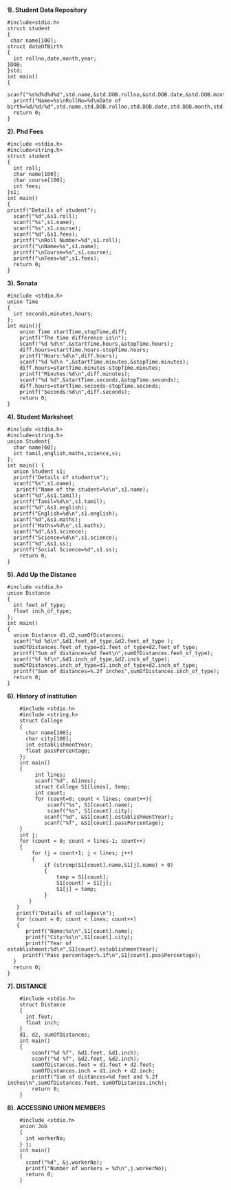 **1). Student Data Repository** 
  
    #include<stdio.h>
    struct student
    {
     char name[100];
    struct dateOfBirth
    {
      int rollno,date,month,year;
    }DOB;
    }std;
    int main()
    {
      scanf("%s%d%d%d%d",std.name,&std.DOB.rollno,&std.DOB.date,&std.DOB.month,&std.DOB.year);
      printf("Name=%s\nRollNo=%d\nDate of birth=%d/%d/%d",std.name,std.DOB.rollno,std.DOB.date,std.DOB.month,std.DOB.year);
      return 0;
    }
**2). Phd Fees**

    #include <stdio.h>
    #include<string.h>
    struct student
    {
      int roll;
      char name[100];
      char course[100];
      int fees;
    }s1;  
    int main()
    {
    printf("Details of student");
      scanf("%d",&s1.roll);
      scanf("%s",s1.name);
      scanf("%s",s1.course);
      scanf("%d",&s1.fees);
      printf("\nRoll Number=%d",s1.roll);
      printf("\nName=%s",s1.name);
      printf("\nCourse=%s",s1.course);
      printf("\nFees=%d",s1.fees);
      return 0;
    }
**3). Sonata**

    #include <stdio.h>
    union Time
    {
      int seconds,minutes,hours;
    };
    int main(){
        union Time startTime,stopTime,diff;
        printf("The time difference is\n");
        scanf("%d %d\n",&startTime.hours,&stopTime.hours);
        diff.hours=startTime.hours-stopTime.hours;
        printf("Hours:%d\n",diff.hours);
        scanf("%d %d\n ",&startTime.minutes,&stopTime.minutes);
        diff.hours=startTime.minutes-stopTime.minutes;
        printf("Minutes:%d\n",diff.minutes);
        scanf("%d %d",&startTime.seconds,&stopTime.seconds);
        diff.hours=startTime.seconds-stopTime.seconds;
        printf("Seconds:%d\n",diff.seconds);
        return 0; 
    }
**4). Student Marksheet**

    #include <stdio.h>
    #include<string.h>
    union Student{
      char name[60];
      int tamil,english,maths,science,ss;
    };
    int main() {
      union Student s1;
      printf("Details of student\n");
      scanf("%s",s1.name);
       printf("Name of the student=%s\n",s1.name);
      scanf("%d",&s1.tamil);
      printf("Tamil=%d\n",s1.tamil);
      scanf("%d",&s1.english);
      printf("English=%d\n",s1.english);
      scanf("%d",&s1.maths);
      printf("Maths=%d\n",s1.maths);
      scanf("%d",&s1.science);
      printf("Science=%d\n",s1.science);
      scanf("%d",&s1.ss);
      printf("Social Science=%d",s1.ss);
    	return 0;
    }


**5). Add Up the Distance**

    #include <stdio.h>
    union Distance
    {
      int feet_of_type;
      float inch_of_type;
    };
    int main()
    {
      union Distance d1,d2,sumOfDistances;
      scanf("%d %d\n",&d1.feet_of_type,&d2.feet_of_type );
      sumOfDistances.feet_of_type=d1.feet_of_type+d2.feet_of_type;
      printf("Sum of distances=%d feet\n",sumOfDistances.feet_of_type);
      scanf("%f %f\n",&d1.inch_of_type,&d2.inch_of_type);
      sumOfDistances.inch_of_type=d1.inch_of_type+d2.inch_of_type;    
      printf("Sum of distances=%.2f inches",sumOfDistances.inch_of_type);
      return 0;
    }
**6). History of institution**

        #include <stdio.h>
        #include <string.h>
        struct College 
        {
          char name[100];
          char city[100];
          int establishmentYear;
          float passPercentage;
        };
        int main()
        {
             int lines;
             scanf("%d", &lines);
             struct College S1[lines], temp;
             int count;
             for (count=0; count < lines; count++){
                 scanf("%s", S1[count].name);
                 scanf("%s", S1[count].city);
                scanf("%d", &S1[count].establishmentYear);
                scanf("%f", &S1[count].passPercentage);
        }
        int j;
        for (count = 0; count < lines-1; count++)
        {
            for (j = count+1; j < lines; j++)
            {
                if (strcmp(S1[count].name,S1[j].name) > 0) 
                {
                    temp = S1[count];
                    S1[count] = S1[j];
                    S1[j] = temp;
                }
           }
       }
       printf("Details of colleges\n");
       for (count = 0; count < lines; count++)
       {
          printf("Name:%s\n",S1[count].name);
          printf("City:%s\n",S1[count].city);
          printf("Year of establishment:%d\n",S1[count].establishmentYear);
         printf("Pass percentage:%.1f\n",S1[count].passPercentage);
      }
      return 0;
    }
**7). DISTANCE**

        #include <stdio.h>
        struct Distance
        {
          int feet;
          float inch;
        } 
        d1, d2, sumOfDistances;
        int main()
        {
            scanf("%d %f", &d1.feet, &d1.inch);
            scanf("%d %f", &d2.feet, &d2.inch);
            sumOfDistances.feet = d1.feet + d2.feet;
            sumOfDistances.inch = d1.inch + d2.inch;
            printf("Sum of distances=%d feet and %.2f inches\n",sumOfDistances.feet, sumOfDistances.inch);
            return 0;
        }
 **8). ACCESSING UNION MEMBERS**
 
        #include <stdio.h>
        union Job 
        {
          int workerNo;
        } j;
        int main()
        {
          scanf("%d", &j.workerNo);
          printf("Number of workers = %d\n",j.workerNo);
          return 0;
        }


